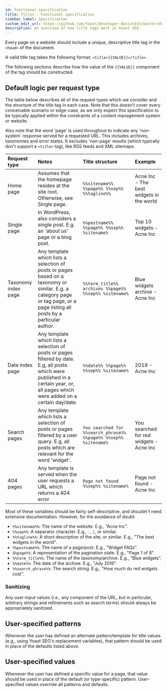 ```yaml
---
id: functional-specification
title: Titles - Functional specification
sidebar_label: Specification
custom_edit_url: https://github.com/Yoast/developer-docs/edit/master/docs/features/seo-tags/titles/functional-specification.md
description: An overview of how title tags work in Yoast SEO.
---
```


Every page on a website should include a unique, descriptive title tag in the `<head>` of the document.

A valid title tag takes the following format: `<title>{{VALUE}}</title>`.

The following sections describe how the value of the `{{VALUE}}` component of the tag should be constructed.

## Default logic per request type
The table below describes all of the request types which we consider and the structure of the title tag in each case. Note that this doesn't cover every conceivable scenario or edge-case, as we only expect this specification to be typically applied within the constraints of a content management system or website.

Also note that the word 'page' is used throughout to indicate any 'non-system' response served for a requested URL. This includes archives, taxonomies and error states. It excludes 'non-page' results (which typically don't support a `<title>` tag), like RSS feeds and XML sitemaps.

| Request type | Notes | Title structure | Example |
| :--- | :--- | :--- | :--- |
| Home page | Assumes that the homepage resides at the site root. Otherwise, see Single page. | `%%sitename%% %%page%% %%sep%% %%tagline%%` | Acne Inc - The best widgets in the world |
| Single page | In WordPress, also considers a single post. E.g. an 'about us' page or a blog post. | `%%postname%% %%page%% %%sep%% %sitename%` | Top 10 widgets - Acne Inc |
| Taxonomy index page | Any template which lists a selection of posts or pages based on a taxonomy or similar. E.g. a category page or tag page, or a page listing all posts by a particular author. | `%%term_title%% archives %%page%% %%sep%% %sitename%` | Blue widgets archive - Acne Inc |
| Date index page | Any template which lists a selection of posts or pages filtered by date. E.g, all posts which were published in a certain year, or, all pages which were added on a certain day/date. | `%%date%% %%page%% %%sep%% %sitename%` | 2018 - Acne Inc |
| Search pages | Any template which lists a selection of posts or pages filtered by a user query. E.g, all posts which are relevant for the word 'widget'. | `You searched for %%search_phrase%% %%page%% %%sep%% %sitename%` | You searched for red widgets - Acne Inc |
| 404 pages | Any template is served when the user requests a URL which returns a 404 error | `Page not found %%sep%% %sitename%` | Page not found - Acne Inc |

Most of these variables should be fairly self-descriptive, and shouldn't need extensive documentation. However, for the avoidance of doubt:

- `%%sitename%%`: The name of the website. E.g., "Acne Inc".
- `%%sep%%`: A separator character. E.g., `-`, `|`, or similar.
- `%%tagline%%`: A short description of the site, or similar. E.g., "The best widgets in the world".
- `%%postname%%`: The name of a page/post. E.g., "Widget FAQs".
- `$%page%%`: A representation of the pagination state. E.g., "Page 1 of 8".
- `%%term_title%%`: The name of the taxonomy/archive. E.g., "Blue widgets".
- `%%date%%`: The date of the archive. E.g., "July 2016".
- `%%search_phrase%%`: The search string. E.g., "How much do red widgets cost".

### Sanitizing
Any user-input values (i.e., any component of the URL, but in particular, arbitrary strings and refinements such as search terms) should always be appropriately sanitized.

## User-specified patterns
Whenever the user has defined an alternate pattern/template for title values (e.g., using Yoast SEO's replacement variables), that pattern should be used in place of the defaults listed above.

## User-specified values
Whenever the user has defined a specific value for a page, that value should be used in place of the default (or type-specific) pattern.
User-specified values override all patterns and defaults.

